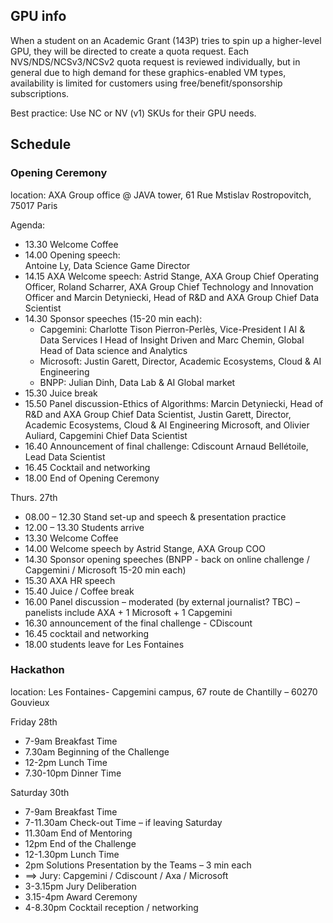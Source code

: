 ## GPU info
When a student on an Academic Grant (143P) tries to spin up a higher-level GPU, they will be directed to create a quota request.  Each NVS/NDS/NCSv3/NCSv2 quota request is reviewed individually, but in general due to high demand for these graphics-enabled VM types, availability is limited for customers using free/benefit/sponsorship subscriptions.

Best practice: Use NC or NV (v1) SKUs for their GPU needs.

## Schedule
### Opening Ceremony
location: AXA Group office @ JAVA tower, 61 Rue Mstislav Rostropovitch, 75017 Paris


Agenda:
- 13.30 Welcome Coffee
- 14.00 Opening speech:  
Antoine Ly, Data Science Game Director
- 14.15 AXA Welcome speech:
Astrid Stange, AXA Group Chief Operating Officer, Roland Scharrer, AXA Group Chief Technology and Innovation Officer and Marcin Detyniecki, Head of R&D and AXA Group Chief Data Scientist
- 14.30 Sponsor speeches (15-20 min each): 
   - Capgemini: Charlotte Tison Pierron-Perlès, Vice-President I AI & Data Services I Head of Insight Driven and Marc Chemin, Global Head of Data science and Analytics
   - Microsoft: Justin Garett, Director, Academic Ecosystems, Cloud & AI Engineering
   - BNPP: Julian Dinh, Data Lab & AI Global market
- 15.30 Juice break
- 15.50 Panel discussion-Ethics of Algorithms: Marcin Detyniecki, Head of R&D and AXA Group Chief Data Scientist, Justin Garett, Director, Academic Ecosystems, Cloud & AI Engineering Microsoft, and Olivier Auliard, Capgemini Chief Data Scientist
- 16.40 Announcement of final challenge: Cdiscount Arnaud Bellétoile, Lead Data Scientist
- 16.45 Cocktail and networking
- 18.00 End of Opening Ceremony

Thurs. 27th
- 08.00 – 12.30 Stand set-up and speech & presentation practice
- 12.00 – 13.30 Students arrive
- 13.30 Welcome Coffee
- 14.00 Welcome speech by Astrid Stange, AXA Group COO
- 14.30 Sponsor opening speeches (BNPP - back on online challenge / Capgemini / Microsoft 15-20 min each)
- 15.30 AXA HR speech 
- 15.40 Juice / Coffee break
- 16.00 Panel discussion – moderated (by external journalist? TBC) – panelists include  AXA + 1 Microsoft + 1 Capgemini 
- 16.30 announcement of the final challenge - CDiscount
- 16.45 cocktail and networking
- 18.00 students leave for Les Fontaines


### Hackathon
location: Les Fontaines- Capgemini campus, 67 route de Chantilly – 60270 Gouvieux

Friday 28th
- 7-9am        Breakfast Time 
- 7.30am      Beginning of the Challenge 
- 12-2pm      Lunch Time 
- 7.30-10pm Dinner Time 

Saturday 30th
- 7-9am        Breakfast Time 
- 7-11.30am Check-out Time – if leaving Saturday 
- 11.30am    End of Mentoring 
- 12pm         End of the Challenge 
- 12-1.30pm Lunch Time 
- 2pm           Solutions Presentation by the Teams – 3 min each 
- ==> Jury: Capgemini / Cdiscount / Axa / Microsoft
- 3-3.15pm   Jury Deliberation 
- 3.15-4pm   Award Ceremony 
- 4-8.30pm   Cocktail reception / networking

